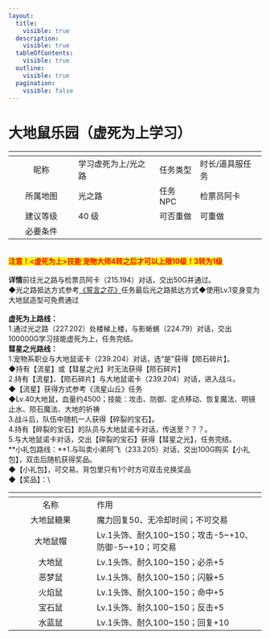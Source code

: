 ```yaml
---
layout:
  title:
    visible: true
  description:
    visible: true
  tableOfContents:
    visible: true
  outline:
    visible: true
  pagination:
    visible: false
---
```


# 大地鼠乐园（虚死为上学习）

<table data-header-hidden><thead><tr><th width="115" align="center"></th><th></th><th></th><th></th></tr></thead><tbody><tr><td align="center">昵称</td><td>学习虚死为上/光之路</td><td>任务类型</td><td>时长/道具服任务</td></tr><tr><td align="center">所属地图</td><td>光之路</td><td>任务NPC</td><td>检票员阿卡</td></tr><tr><td align="center">建议等级</td><td>40 级</td><td>可否重做</td><td>可重做</td></tr><tr><td align="center">必要条件</td><td></td><td></td><td></td></tr></tbody></table>

\
<mark style="color:red;">**注意！<虚死为上>技能 宠物大师4转之后才可以上限10级！3转为1级**</mark>\
\
**详情**前往光之路与检票员阿卡（215.194）对话，交出50G并通过。\
◆光之路抵达方式参考[《誓言之花》](zhan-dou-xi-jie-ji-ren-wu/shi-yan-zhi-hua-zhi-ye-4-zhuan-hei-long-11-ge-ji-neng-lan.md)任务最后光之路抵达方式◆使用Lv.1变身变为大地鼠造型可免费通过\
\
**虚死为上路线：**\
1.通过光之路（227.202）处楼梯上楼，与影蜥蜴（224.79）对话，交出100000G学习技能虚死为上，任务完结。\
**彗星之光路线：**\
1.宠物系职业与大地鼠诺卡（239.204）对话，选“是”获得【陨石碎片】。\
◆持有【流星】或【彗星之光】时无法获得【陨石碎片】\
2.持有【流星】、【陨石碎片】与大地鼠诺卡（239.204）对话，进入战斗。\
◆【流星】获得方式参考《流星山丘》任务\
◆Lv.40大地鼠，血量约4500；技能：攻击、防御、定点移动、恢复魔法、明镜止水、陨石魔法、大地的祈祷\
3.战斗后，队伍中随机一人获得【碎裂的宝石】。\
4.持有【碎裂的宝石】的队员与大地鼠诺卡对话，传送至？？？。\
5.与大地鼠诺卡对话，交出【碎裂的宝石】获得【彗星之光】，任务完结。\
**小礼包路线：**1.与叫卖小弟阿飞（233.205）对话，交出100G购买【小礼包】，双击后随机获得奖品。\
◆【小礼包】，可交易。背包里只有1个时方可双击兑换奖品\
◆【奖品】：\


<table data-header-hidden><thead><tr><th width="152" align="center"></th><th></th></tr></thead><tbody><tr><td align="center">名称</td><td>作用</td></tr><tr><td align="center">大地鼠糖果</td><td>魔力回复50、无冷却时间；不可交易</td></tr><tr><td align="center">大地鼠帽</td><td>Lv.1头饰、耐久100~150；攻击-5~+10、防御-5~+10；可交易</td></tr><tr><td align="center">大地鼠</td><td>Lv.1头饰、耐久100~150；必杀+5</td></tr><tr><td align="center">恶梦鼠</td><td>Lv.1头饰、耐久100~150；闪躲+5</td></tr><tr><td align="center">火焰鼠</td><td>Lv.1头饰、耐久100~150；命中+5</td></tr><tr><td align="center">宝石鼠</td><td>Lv.1头饰、耐久100~150；反击+5</td></tr><tr><td align="center">水蓝鼠</td><td>Lv.1头饰、耐久100~150；回复+10</td></tr></tbody></table>
